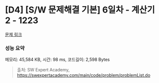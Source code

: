 # [D4] [S/W 문제해결 기본] 6일차 - 계산기2 - 1223 

[문제 링크](https://swexpertacademy.com/main/code/problem/problemDetail.do?contestProbId=AV14nnAaAFACFAYD) 

### 성능 요약

메모리: 45,584 KB, 시간: 98 ms, 코드길이: 2,598 Bytes



> 출처: SW Expert Academy, https://swexpertacademy.com/main/code/problem/problemList.do